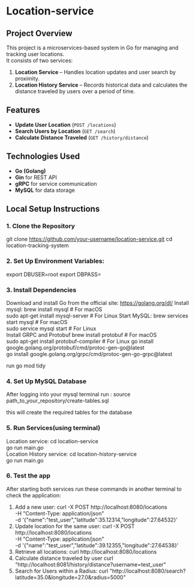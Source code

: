 # Location-service

## Project Overview

This project is a microservices-based system in Go for managing and tracking user locations.  
It consists of two services:

1. **Location Service** – Handles location updates and user search by proximity.  
2. **Location History Service** – Records historical data and calculates the distance traveled by users over a period of time.

## Features

- **Update User Location** (`POST /locations`)  
- **Search Users by Location** (`GET /search`)  
- **Calculate Distance Traveled** (`GET /history/distance`)  


## Technologies Used

- **Go (Golang)**  
- **Gin** for REST API  
- **gRPC** for service communication  
- **MySQL** for data storage

## Local Setup Instructions

### 1. Clone the Repository

git clone https://github.com/your-username/location-service.git
cd location-tracking-system

### 2. Set Up Environment Variables:

export DBUSER=root
export DBPASS=

### 3. Install Dependencies
Download and install Go from the official site: https://golang.org/dl/
Install mysql:
  brew install mysql  # For macOS  
  sudo apt-get install mysql-server  # For Linux
  Start MySQL:
    brew services start mysql  # For macOS  
    sudo service mysql start  # For Linux  
Install GRPC and Protobuf
  brew install protobuf  # For macOS  
  sudo apt-get install protobuf-compiler  # For Linux 
  go install google.golang.org/protobuf/cmd/protoc-gen-go@latest  
  go install google.golang.org/grpc/cmd/protoc-gen-go-grpc@latest

run go mod tidy

### 4. Set Up MySQL Database

After logging into your mysql terminal run :
source path_to_your_repository/create-tables.sql

this will create the required tables for the database

### 5. Run Services(using terminal)

Location service:
  cd location-service  
  go run main.go  
Location History service:
  cd location-history-service  
  go run main.go  

### 6. Test the app
After starting both services run these commands in another terminal to check the application:
1. Add a new user:
curl -X POST http://localhost:8080/locations \
-H "Content-Type: application/json" \
-d '{"name":"test_user","latitude":35.12314,"longitude":27.64532}'
2. Update location for the same user:
curl -X POST http://localhost:8080/locations \
-H "Content-Type: application/json" \
-d '{"name":"test_user","latitude":39.12355,"longitude":27.64538}'
3. Retrieve all locations:
curl http://localhost:8080/locations
4. Calculate distance traveled by user
curl "http://localhost:8081/history/distance?username=test_user"
5. Search for Users within a Radius:
curl "http://localhost:8080/search?latitude=35.0&longitude=27.0&radius=5000"


